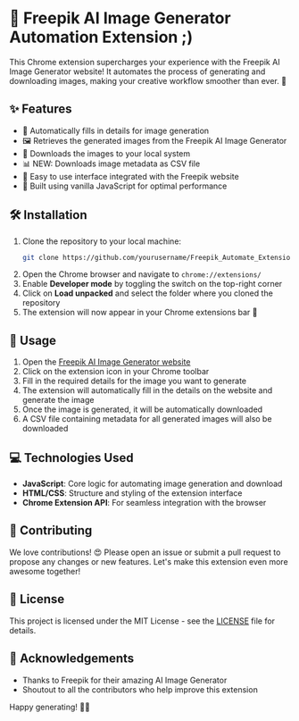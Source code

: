 # 🎨 Freepik AI Image Generator Automation Extension ;)

This Chrome extension supercharges your experience with the Freepik AI Image Generator website! It automates the process of generating and downloading images, making your creative workflow smoother than ever. 🚀

## ✨ Features

- 🤖 Automatically fills in details for image generation
- 🖼️ Retrieves the generated images from the Freepik AI Image Generator
- 💾 Downloads the images to your local system
- 📊 NEW: Downloads image metadata as CSV file
- 🧩 Easy to use interface integrated with the Freepik website
- 🔧 Built using vanilla JavaScript for optimal performance

## 🛠️ Installation

1. Clone the repository to your local machine:
   ```bash
   git clone https://github.com/yourusername/Freepik_Automate_Extension.git
   ```
2. Open the Chrome browser and navigate to `chrome://extensions/`
3. Enable **Developer mode** by toggling the switch on the top-right corner
4. Click on **Load unpacked** and select the folder where you cloned the repository
5. The extension will now appear in your Chrome extensions bar 🎉

## 🚀 Usage

1. Open the [Freepik AI Image Generator website](https://www.freepik.com/pikaso/ai-image-generator)
2. Click on the extension icon in your Chrome toolbar
3. Fill in the required details for the image you want to generate
4. The extension will automatically fill in the details on the website and generate the image
5. Once the image is generated, it will be automatically downloaded
6. A CSV file containing metadata for all generated images will also be downloaded

## 💻 Technologies Used

- **JavaScript**: Core logic for automating image generation and download
- **HTML/CSS**: Structure and styling of the extension interface
- **Chrome Extension API**: For seamless integration with the browser

## 🤝 Contributing

We love contributions! 😍 Please open an issue or submit a pull request to propose any changes or new features. Let's make this extension even more awesome together!

## 📄 License

This project is licensed under the MIT License - see the [LICENSE](LICENSE) file for details.

## 🙏 Acknowledgements

- Thanks to Freepik for their amazing AI Image Generator
- Shoutout to all the contributors who help improve this extension

Happy generating! 🎨✨
